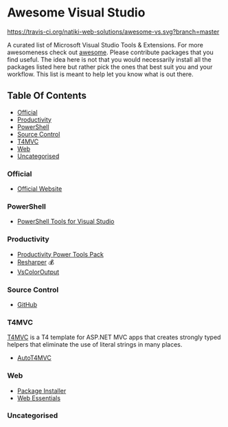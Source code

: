 # Awesome Visual Studio
https://travis-ci.org/natiki-web-solutions/awesome-vs.svg?branch=master

A curated list of Microsoft Visual Studio Tools &amp; Extensions. For more awesomeness check out [awesome](https://github.com/sindresorhus/awesome). Please contribute packages that you find useful. The idea here is not that you would necessarily install all the packages listed here but rather pick the ones that best suit you and your workflow. This list is meant to help let you know what is out there.

## Table Of Contents
- [Official](#official)
- [Productivity](#productivity)
- [PowerShell](#powershell)
- [Source Control](#source-control)
- [T4MVC](#t4mvc)
- [Web](#web)
- [Uncategorised](#uncategorised)

### Official
- [Official Website](https://www.visualstudio.com)

### PowerShell
- [PowerShell Tools for Visual Studio](https://marketplace.visualstudio.com/items?itemName=AdamRDriscoll.PowerShellToolsforVisualStudio2017-18561)

### Productivity
- [Productivity Power Tools Pack](https://marketplace.visualstudio.com/items?itemName=VisualStudioProductTeam.ProductivityPowerPack2017)
- [Resharper](https://marketplace.visualstudio.com/items?itemName=JetBrains.ReSharper) :moneybag:
- [VsColorOutput](https://marketplace.visualstudio.com/items?itemName=MikeWard-AnnArbor.VSColorOutput)

### Source Control
- [GitHub](https://visualstudio.github.com/)

### T4MVC
[T4MVC](https://github.com/T4MVC/T4MVC) is a T4 template for ASP.NET MVC apps that creates strongly typed helpers that eliminate the use of literal strings in many places.
- [AutoT4MVC](https://marketplace.visualstudio.com/items?itemName=BennorMcCarthy.AutoT4MVC)

### Web
- [Package Installer](https://marketplace.visualstudio.com/items?itemName=MadsKristensen.PackageInstaller)
- [Web Essentials](https://marketplace.visualstudio.com/items?itemName=MadsKristensen.WebExtensionPack2017)

### Uncategorised

<!--stackedit_data:
eyJoaXN0b3J5IjpbLTk0NzkzNjIwOV19
-->
